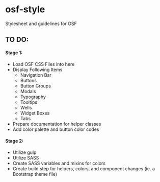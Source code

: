 osf-style
=========

Stylesheet and guidelines for OSF 


## TO DO:
#### Stage 1:
- Load OSF CSS Files into here
- Display Following Items
  - Navigation Bar
  - Buttons
  - Button Groups
  - Modals
  - Typography
  - Tooltips
  - Wells
  - Widget Boxes
  - Tabs
- Prepare documentation for helper classes
- Add color palette and button color codes

#### Stage 2:
- Utilize gulp
- Utilize SASS 
- Create SASS variables and mixins for colors
- Create build step for helpers, colors, and component changes (ie. a Bootstrap theme file) 

